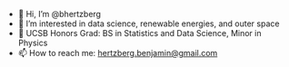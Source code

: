 - 👋 Hi, I’m @bhertzberg
- 👀 I’m interested in data science, renewable energies, and outer space
- 🌱 UCSB Honors Grad: BS in Statistics and Data Science, Minor in Physics
- 📫 How to reach me: hertzberg.benjamin@gmail.com

<!---
bhertzberg/bhertzberg is a ✨ special ✨ repository because its `README.md` (this file) appears on your GitHub profile.
You can click the Preview link to take a look at your changes.
--->
